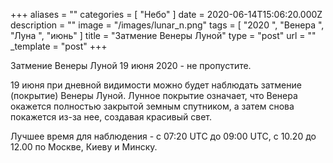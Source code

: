 +++
aliases = ""
categories = [ "Небо" ]
date = 2020-06-14T15:06:20.000Z
description = ""
image = "/images/lunar_n.png"
tags = [ "2020 ", "Венера ", "Луна ", "июнь" ]
title = "Затмение Венеры Луной"
type = "post"
url = ""
_template = "post"
+++

Затмение Венеры Луной 19 июня 2020 - не пропустите.  
  
19 июня при дневной видимости можно будет наблюдать затмение (покрытие) Венеры Луной. Лунное покрытие означает, что Венера окажется полностью закрытой земным спутником, а затем снова покажется из-за нее, создавая красивый свет.  
  
Лучшее время для наблюдения - с 07:20 UTC до 09:00 UTC, c 10.20 до 12.00 по Москве, Киеву и Минску.
